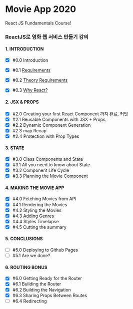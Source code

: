 #  Movie App 2020 

React JS Fundamentals Course! 

 


### ReactJS로 영화 웹 서비스 만들기 강의 

#### 1. INTRODUCTION
-[x] \#0.0 Introduction
-[x] \#0.1 [Requirements](https://github.com/JungSWon/JavaScript/blob/master/05_01_React-by-Nomad/README.md#%ED%99%98%EA%B2%BD%EC%84%A4%EC%A0%95)
-[x] \#0.2 [Theory Requirements](https://github.com/JungSWon/JavaScript/blob/master/05_01_React-by-Nomad/README.md#%EC%82%AC%EC%A0%84%EC%A7%80%EC%8B%9D)
-[x] \#0.3 [Why React?](https://github.com/JungSWon/JavaScript/blob/master/05_01_React-by-Nomad/README.md#why-react) 


#### 2. JSX & PROPS
-[x] \#2.0 Creating your first React Component 까지 완료, 커밋 
-[x] \#2.1 Reusable Components with JSX + Props 
-[x] \#2.2 Dynamic Component Generation 
-[x] \#2.3 map Recap
-[x] \#2.4 Protection with Prop Types 

#### 3. STATE
-[x] \#3.0 Class Components and State
-[x] \#3.1 All you need to know about State
-[x] \#3.2 Component Life Cycle
-[x] \#3.3 Planning the Movie Component

#### 4. MAKING THE MOVIE APP
-[x] \#4.0 Fetching Movies from API 
-[x] \#4.1 Rendering the Movies
-[x] \#4.2 Styling the Movies
-[x] \#4.3 Adding Genres
-[x] \#4.4 Styles Timelapse
-[x] \#4.5 Cutting the summary

#### 5. CONCLUSIONS
-[ ] \#5.0 Deploying to Github Pages
-[ ] \#5.1 Are we done?

#### 6. ROUTING BONUS
-[x] \#6.0 Getting Ready for the Router
-[x] \#6.1 Building the Router
-[x] \#6.2 Building the Navigation
-[x] \#6.3 Sharing Props Between Routes
-[ ] \#6.4 Redirecting